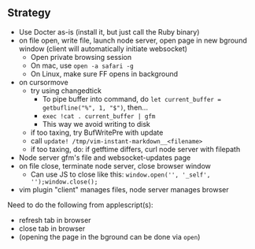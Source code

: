 Strategy
--------
- Use Docter as-is (install it, but just call the Ruby binary)
- on file open, write file, launch node server, open page in new bground window (client will automatically initiate websocket)
  - Open private browsing session
  - On mac, use `open -a safari -g `
  - On Linux, make sure FF opens in background
- on cursormove
  - try using changedtick
      - To pipe buffer into command, do `let current_buffer = getbufline("%", 1, "$")`, then...
      - `exec !cat . current_buffer | gfm`
      - This way we avoid writing to disk
  - if too taxing, try BufWritePre with update
  - call `update! /tmp/vim-instant-markdown__<filename>`
  - if too taxing, do: if getftime differs, curl node server with filepath
- Node server gfm's file and websocket-updates page
- on file close, terminate node server, close browser window
  - Can use JS to close like this: `window.open('', '_self', '');window.close();`
- vim plugin "client" manages files, node server manages browser
 
Need to do the following from applescript(s):

- refresh tab in browser
- close tab in browser
- (opening the page in the bground can be done via `open`)
